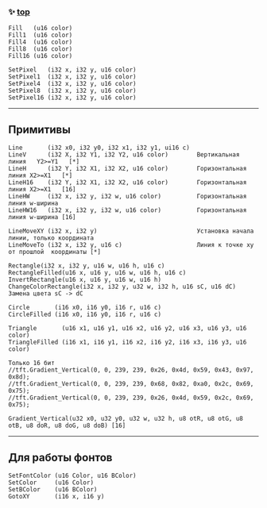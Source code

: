 ### ✨ [top](../README.md)

```
Fill   (u16 color)
Fill1  (u16 color)
Fill4  (u16 color)
Fill8  (u16 color)
Fill16 (u16 color)
```

```
SetPixel   (i32 x, i32 y, u16 color)
SetPixel1  (i32 x, i32 y, u16 color)
SetPixel4  (i32 x, i32 y, u16 color)
SetPixel8  (i32 x, i32 y, u16 color)
SetPixel16 (i32 x, i32 y, u16 color)
```

------------------------------------------------------------
Примитивы
------------------------------------------------------------
```
Line       (i32 x0, i32 y0, i32 x1, i32 y1, ui16 c)
LineV      (i32 X, i32 Y1, i32 Y2, u16 color)        Вертикальная линия   Y2>=Y1   [*]
LineH      (i32 Y, i32 X1, i32 X2, u16 color)        Горизонтальная линия X2>=X1   [*]
LineH16    (i32 Y, i32 X1, i32 X2, u16 color)        Горизонтальная линия X2>=X1   [16]
LineHW     (i32 x, i32 y, i32 w, u16 color)          Горизонтальная линия w-ширина
LineHW16   (i32 x, i32 y, i32 w, u16 color)          Горизонтальная линия w-ширина [16]

LineMoveXY (i32 x, i32 y)                            Установка начала линии, только координата 
LineMoveTo (i32 x, i32 y, u16 c)                     Линия к точке xy от прошлой  координаты [*]
```

```
Rectangle(i32 x, i32 y, u16 w, u16 h, u16 c)
RectangleFilled(u16 x, u16 y, u16 w, u16 h, u16 c)
InvertRectangle(u16 x, u16 y, u16 w, u16 h)
ChangeColorRectangle(i32 x, i32 y, u32 w, i32 h, u16 sC, u16 dC) Замена цвета sC -> dC
```


```
Circle       (i16 x0, i16 y0, i16 r, u16 c)
CircleFilled (i16 x0, i16 y0, i16 r, u16 c)
```

```
Triangle       (u16 x1, u16 y1, u16 x2, u16 y2,	u16 x3, u16 y3, u16 color)
TriangleFilled (i16 x1, i16 y1, i16 x2, i16 y2,	i16 x3, i16 y3, u16 color)
```

```
Только 16 бит
//tft.Gradient_Vertical(0, 0, 239, 239, 0x26, 0x4d, 0x59, 0x43, 0x97, 0x8d);
//tft.Gradient_Vertical(0, 0, 239, 239, 0x68, 0x82, 0xa0, 0x2c, 0x69, 0x75);
//tft.Gradient_Vertical(0, 0, 239, 239, 0x26, 0x4d, 0x59, 0x2c, 0x69, 0x75);

Gradient_Vertical(u32 x0, u32 y0, u32 w, u32 h, u8 otR, u8 otG, u8 otB, u8 doR, u8 doG, u8 doB) [16]
```
------------------------------------------------------------

Для работы фонтов
------------------------------------------------------------
```
SetFontColor (u16 Color, u16 BColor)
SetColor     (u16 Color)
SetBColor    (u16 BColor)
GotoXY       (i16 x, i16 y)
```
